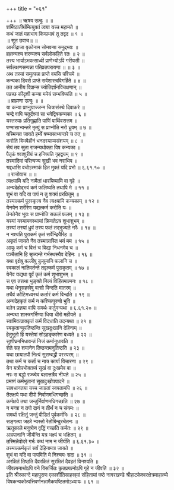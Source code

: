 +++
title = "०६१"

+++
॥ ऋषय ऊचुः ॥ ॥  
शर्मिष्ठातीर्थमित्युक्तं त्वया यच्च महामते ॥  
कथं जातं महाभाग किम्प्रभावं तु तद्वद ॥ १ ॥  
॥ सूत उवाच॥ ॥  
आसीद्राजा वृकोनाम सोमवम्श समुद्भवः ॥  
ब्रह्मण्यश्च शरण्यश्च सर्वलोकहिते रतः ॥ २ ॥  
तस्य भार्याऽभवत्साध्वी प्राणेभ्योऽपि गरीयसी ॥  
सर्वलक्षणसम्पन्ना पतिव्रतपरायणा ॥ ॥ ३ ॥  
अथ तस्यां समुत्पन्ना प्राप्ते वयसि पश्चिमे ॥  
कन्यका दिवसे प्राप्ते सर्वशास्त्रविगर्हिते ॥ ४ ॥  
तत आनीय विप्रान्स ज्योतिर्ज्ञानविचक्षणान् ॥  
पप्रच्छ कीदृशी कन्या ममेयं सम्भविष्यति ॥ ५ ॥  
॥ ब्राह्मणा ऊचुः ॥ ॥  
या कन्या प्राप्नुयाज्जन्म चित्रासंस्थे दिवाकरे ॥  
चन्द्रे वापि चतुर्दश्यां सा भवेद्विषकन्यका ॥ ६ ॥  
यस्तस्याः प्रतिगृह्णाति पाणिं पार्थिवसत्तम ॥  
षण्मासाभ्यन्तरे मृत्युं स प्राप्नोति नरो ध्रुवम् ॥ ७ ॥  
यस्मिन्सा जायते हर्म्ये षण्मासाभ्यन्तरे च तत् ॥  
करोति विभवैर्हीनं धनदस्याप्यसंशयम् ॥ ८ ॥  
सेयं तव सुता राजन्यथोक्ता विष कन्यका ॥  
पैतृकं श्वाशुरीयं च हनिष्यति गृहद्वयम् ॥ ९ ॥  
तस्मादिमां परित्यज्य सुखी भव नराधिप ॥  
श्रद्दधासि वचोऽस्माकं हित मुक्तं यदि प्रभो ॥ ६.६१.१० ॥  
॥ राजोवाच ॥ ॥  
त्यक्ष्यामि यदि नामैतां धारयिष्यामि वा गृहे ॥  
अन्यदेहोद्भवं कर्म फलिष्यति तथापि मे ॥ ११ ॥  
शुभं वा यदि वा पापं न तु शक्यं प्ररक्षितुम् ॥  
तस्मात्कर्म पुरस्कृत्य नैव त्यक्ष्यामि कन्यकाम् ॥ १२ ॥  
येनयेन शरीरेण यद्यत्कर्म करोति यः ॥  
तेनतेनैव भूयः स प्राप्नोति सकलं फलम् ॥ १३ ॥  
यस्यां यस्यामवस्थायां क्रियतेऽत्र शुभाशुभम् ॥  
तस्यां तस्यां ध्रुवं तस्य फलं तद्भुज्यते नरैः ॥ १४ ॥  
न नश्यति पुराकर्म कृतं सर्वेन्द्रियैरिह ॥  
अकृतं जायते नैव तस्मान्नास्ति भयं मम ॥ १५ ॥  
आयुः कर्म च वित्तं च विद्या निधनमेव च ॥  
पञ्चैतानि हि सृज्यन्ते गर्भस्थस्यैव देहिनः ॥ १६ ॥  
यथा वृक्षेषु वल्लीषु कुसुमानि फलानि च ॥  
स्वकालं नातिवर्तन्ते तद्वत्कर्म पुराकृतम् ॥ १७ ॥  
येनैव यद्यथा पूर्वं कृतं कर्म शुभाशुभम् ॥  
स एव तत्तथा भुङ्क्ते नित्यं विहितमात्मनः ॥ १८ ॥  
यथा धेनुसहस्रेषु वत्सो विन्दति मातरम् ॥  
तथैवं कोटिमध्यस्थं कर्तारं कर्म विन्दति ॥ १९ ॥  
अन्यदेहकृतं कर्म न कश्चित्पुरुषो भुवि ॥  
बलेन प्रज्ञया वापि समर्थः कर्तुमन्यथा ॥ ६.६१.२० ॥  
अन्यथा शास्त्रगर्भिण्या धिया धीरो महीयते ॥  
स्वामिवत्प्राक्कृतं कर्म विदधाति तदन्यथा ॥ २१ ॥  
स्वकृतान्युपतिष्ठन्ति सुखदुःखानि देहिनाम् ॥  
हेतुभूतो हि यस्तेषां सोऽहङ्कारेण बध्यते ॥ २२ ॥  
सुशीघ्रमभिधावन्तं निजं कर्मानुधावति ॥  
शेते सह शयानेन तिष्ठन्तमनुतिष्ठति ॥ २३ ॥  
यथा छायातपौ नित्यं सुसम्बद्धौ परस्परम् ॥  
तथा कर्म च कर्ता च नात्र कार्या विचारणा ॥ २९ ॥  
येन यत्रोपभोक्तव्यं सुखं वा दुःखमेव वा ॥  
नरः स बद्धो रज्ज्वेव बलात्तत्रैव नीयते ॥ २५ ॥  
प्रमाणं कर्मभूतानां सुखदुःखोपपादने ॥  
सावधानतया यच्च जाग्रतां स्वपतामपि ॥ २६ ॥  
तैलक्षये यथा दीपो निर्वाणमधिगच्छति ॥  
कर्मक्षये तथा जन्तुर्निर्वाणमधिगच्छति ॥ २७ ॥  
न मन्त्रा न तपो दानं न तीर्थं न च संयमः ॥  
समर्था रक्षितुं जन्तुं पीडितं पूर्वकर्मभिः ॥ २८ ॥  
सङ्गत्या जठरे न्यस्तो रेतोबिन्दुरचेतनः ॥  
ऋतुकाले मनुष्येण वृद्धिं गच्छति कर्मतः ॥ २९ ॥  
अन्नपानानि जीर्यन्ति यत्र भक्ष्यं च भक्षितम् ॥  
तस्मिन्नेवोदरे गर्भः कथं नाम न जीर्यति ॥ ६.६१.३० ॥  
तस्मात्कर्मकृतं सर्वं देहिनामत्र जायते ॥  
शुभं वा यदि वा पापमिति मे निश्चयः सदा ॥ ३१ ॥  
अरक्षितं तिष्ठति दैवरक्षितं सुरक्षितं दैवहतं विनश्यति ॥  
जीवत्यनाथोऽपि वने विसर्जितः कृतप्रयत्नोऽपि गृहे न जीवति ॥ ३२ ॥  
इति श्रीस्कान्दे महापुराण एकाशीतिसाहस्र्यां संहितायां षष्ठे नागरखण्डे श्रीहाटकेश्वरक्षेत्रमाहात्म्ये विषकन्यकोत्पत्तिवर्णनन्नामैकषष्टितमोऽध्यायः ॥ ६१ ॥